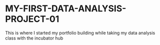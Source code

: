 # MY-FIRST-DATA-ANALYSIS-PROJECT-01
This is where I started my portfolio building while taking my data analysis class with the incubator hub
